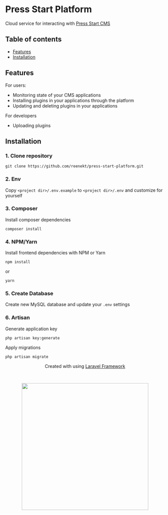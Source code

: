 # Press Start Platform
Cloud service for interacting with [Press Start CMS](https://github.com/reenekt/press-start-cms)

## Table of contents
* [Features](#Features)
* [Installation](#Installation)

## Features
For users:  
* Monitoring state of your CMS applications
* Installing plugins in your applications through the platform
* Updating and deleting plugins in your applications

For developers
* Uploading plugins

## Installation
### 1. Clone repository
```
git clone https://github.com/reenekt/press-start-platform.git
```

### 2. Env
Copy `<project dir>/.env.example` to `<project dir>/.env` and customize for yourself

### 3. Composer
Install composer dependencies
```
composer install
```

### 4. NPM/Yarn
Install frontend dependencies with NPM or Yarn
```
npm install
```
or
```
yarn
```

### 5. Create Database
Create new MySQL database and update your `.env` settings

### 6. Artisan
Generate application key
```
php artisan key:generate
```

Apply migrations
```
php artisan migrate
```


<p align="center">Created with using <a href="https://laravel.com">Laravel Framework</a></p><br>
<p align="center"><img src="https://res.cloudinary.com/dtfbvvkyp/image/upload/v1566331377/laravel-logolockup-cmyk-red.svg" width="400"></p>
